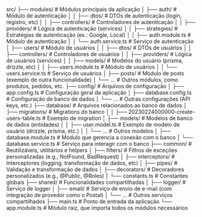 src/
├── modules/                        # Módulos principais da aplicação
│   ├── auth/                       # Módulo de autenticação
│   │   ├── dtos/                   # DTOs de autenticação (login, registro, etc)
│   │   ├── controllers/             # Controladores de autenticação
│   │   ├── providers/               # Lógica de autenticação (services)
│   │   ├── strategies/              # Estratégias de autenticação (ex.: Google, Local)
│   │   ├── auth.module.ts           # Módulo de autenticação
│   │   └── auth.service.ts          # Serviço de autenticação
│   ├── users/                       # Módulo de usuários
│   │   ├── dtos/                   # DTOs de usuários
│   │   ├── controllers/             # Controladores de usuários
│   │   ├── providers/               # Lógica de usuários (services)
│   │   ├── models/                  # Modelos do usuário (prisma, drizzle, etc)
│   │   ├── users.module.ts          # Módulo de usuários
│   │   └── users.service.ts         # Serviço de usuários
│   ├── posts/                       # Módulo de posts (exemplo de outra funcionalidade)
│   └── ...                          # Outros módulos, como produtos, pedidos, etc.
├── config/                          # Arquivos de configuração
│   ├── app.config.ts                # Configuração geral da aplicação
│   ├── database.config.ts           # Configuração de banco de dados
│   └── ...                          # Outras configurações (API keys, etc.)
├── database/                        # Arquivos relacionados ao banco de dados
│   ├── migrations/                  # Migrations do banco
│   │   ├── 20230224000000-create-users-table.ts # Exemplo de migration
│   ├── models/                      # Modelos de banco de dados (entidades)
│   │   ├── user.model.ts            # Exemplo de modelo de usuário (drizzle, prisma, etc.)
│   │   └── ...                      # Outros modelos
│   ├── database.module.ts           # Módulo que gerencia a conexão com o banco
│   └── database.service.ts          # Serviço para interagir com o banco
├── common/                          # Reutilizáveis, utilitários e helpers
│   ├── filters/                     # Filtros de exceções personalizadas (e.g., NotFound, BadRequest)
│   ├── interceptors/                # Interceptores (logging, transformação de dados, etc)
│   ├── pipes/                       # Validação e transformação de dados
│   ├── decorators/                  # Decoradores personalizados (e.g., @Public, @Roles)
│   └── constants.ts                 # Constantes globais
├── shared/                          # Funcionalidades compartilhadas
│   ├── logger/                      # Serviço de logger
│   ├── email/                       # Serviço de envio de e-mail (com integração de provedor como o Postal)
│   └── ...                          # Outros serviços compartilhados
├── main.ts                          # Ponto de entrada da aplicação
└── app.module.ts                    # Módulo raiz, que importa todos os módulos necessários

